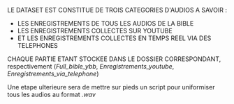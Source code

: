 LE DATASET EST CONSTITUE DE TROIS CATEGORIES D'AUDIOS
A SAVOIR :

* LES ENREGISTREMENTS DE TOUS LES AUDIOS DE LA BIBLE
* LES ENREGISTREMENTS COLLECTES SUR YOUTUBE
* ET LES ENREGISTREMENTS COLLECTES EN TEMPS REEL VIA DES TELEPHONES

CHAQUE PARTIE ETANT STOCKEE DANS LE DOSSIER CORRESPONDANT, respectivement (*Full_bible_ybb*, *Enregistrements_youtube*, *Enregistrements_via_telephone*)


Une etape ulterieure sera de mettre sur pieds un script pour uniformiser tous les audios au format *.wav*